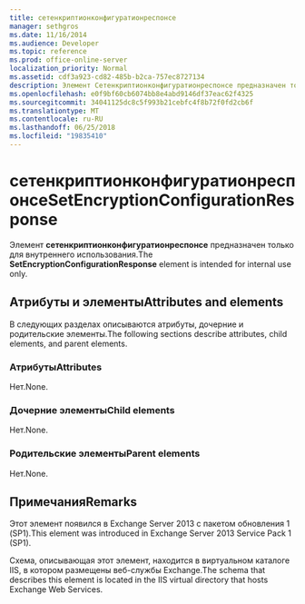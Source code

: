```yaml
---
title: сетенкриптионконфигуратионреспонсе
manager: sethgros
ms.date: 11/16/2014
ms.audience: Developer
ms.topic: reference
ms.prod: office-online-server
localization_priority: Normal
ms.assetid: cdf3a923-cd82-485b-b2ca-757ec8727134
description: Элемент Сетенкриптионконфигуратионреспонсе предназначен только для внутреннего использования.
ms.openlocfilehash: e0f9bf60cb6074bb8e4abd9146df37eac62f4325
ms.sourcegitcommit: 34041125dc8c5f993b21cebfc4f8b72f0fd2cb6f
ms.translationtype: MT
ms.contentlocale: ru-RU
ms.lasthandoff: 06/25/2018
ms.locfileid: "19835410"
---
```

# <a name="setencryptionconfigurationresponse"></a><span data-ttu-id="f535e-103">сетенкриптионконфигуратионреспонсе</span><span class="sxs-lookup"><span data-stu-id="f535e-103">SetEncryptionConfigurationResponse</span></span>

<span data-ttu-id="f535e-104">Элемент **сетенкриптионконфигуратионреспонсе** предназначен только для внутреннего использования.</span><span class="sxs-lookup"><span data-stu-id="f535e-104">The **SetEncryptionConfigurationResponse** element is intended for internal use only.</span></span> 

## <a name="attributes-and-elements"></a><span data-ttu-id="f535e-105">Атрибуты и элементы</span><span class="sxs-lookup"><span data-stu-id="f535e-105">Attributes and elements</span></span>

<span data-ttu-id="f535e-106">В следующих разделах описываются атрибуты, дочерние и родительские элементы.</span><span class="sxs-lookup"><span data-stu-id="f535e-106">The following sections describe attributes, child elements, and parent elements.</span></span>
  
### <a name="attributes"></a><span data-ttu-id="f535e-107">Атрибуты</span><span class="sxs-lookup"><span data-stu-id="f535e-107">Attributes</span></span>

<span data-ttu-id="f535e-108">Нет.</span><span class="sxs-lookup"><span data-stu-id="f535e-108">None.</span></span>
  
### <a name="child-elements"></a><span data-ttu-id="f535e-109">Дочерние элементы</span><span class="sxs-lookup"><span data-stu-id="f535e-109">Child elements</span></span>

<span data-ttu-id="f535e-110">Нет.</span><span class="sxs-lookup"><span data-stu-id="f535e-110">None.</span></span>
  
### <a name="parent-elements"></a><span data-ttu-id="f535e-111">Родительские элементы</span><span class="sxs-lookup"><span data-stu-id="f535e-111">Parent elements</span></span>

<span data-ttu-id="f535e-112">Нет.</span><span class="sxs-lookup"><span data-stu-id="f535e-112">None.</span></span>
  
## <a name="remarks"></a><span data-ttu-id="f535e-113">Примечания</span><span class="sxs-lookup"><span data-stu-id="f535e-113">Remarks</span></span>

<span data-ttu-id="f535e-114">Этот элемент появился в Exchange Server 2013 с пакетом обновления 1 (SP1).</span><span class="sxs-lookup"><span data-stu-id="f535e-114">This element was introduced in Exchange Server 2013 Service Pack 1 (SP1).</span></span>
  
<span data-ttu-id="f535e-115">Схема, описывающая этот элемент, находится в виртуальном каталоге IIS, в котором размещены веб-службы Exchange.</span><span class="sxs-lookup"><span data-stu-id="f535e-115">The schema that describes this element is located in the IIS virtual directory that hosts Exchange Web Services.</span></span>
  

